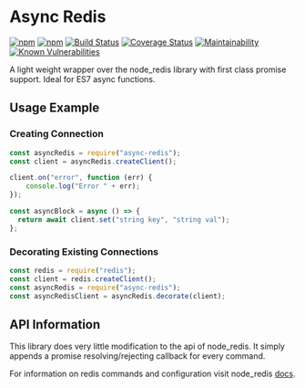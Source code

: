 Async Redis
===========================

[![npm](https://img.shields.io/npm/v/async-redis.svg)](https://www.npmjs.com/package/async-redis)
[![npm](https://img.shields.io/npm/dm/async-redis.svg)](https://www.npmjs.com/package/async-redis)
[![Build Status](https://travis-ci.org/moaxaca/async-redis.svg?branch=master)](https://travis-ci.org/moaxaca/async-redis)
[![Coverage Status](https://coveralls.io/repos/github/moaxaca/async-redis/badge.svg)](https://coveralls.io/github/moaxaca/async-redis)
[![Maintainability](https://api.codeclimate.com/v1/badges/141c7e0d80d10b10c42a/maintainability)](https://codeclimate.com/github/moaxaca/async-redis/maintainability)
[![Known Vulnerabilities](https://snyk.io/test/github/moaxaca/async-redis/badge.svg?targetFile=package.json)](https://snyk.io/test/github/moaxaca/async-redis?targetFile=package.json)

A light weight wrapper over the node_redis library with first class promise support. Ideal for ES7 async functions. 

## Usage Example

### Creating Connection
```js
const asyncRedis = require("async-redis");
const client = asyncRedis.createClient();

client.on("error", function (err) {
    console.log("Error " + err);
});

const asyncBlock = async () => {
  return await client.set("string key", "string val");
};
```

### Decorating Existing Connections
```js
const redis = require("redis");
const client = redis.createClient();
const asyncRedis = require("async-redis");
const asyncRedisClient = asyncRedis.decorate(client);
```

## API Information
This library does very little modification to the api of node_redis. 
It simply appends a promise resolving/rejecting callback for every command. 

For information on redis commands and configuration visit node_redis 
[docs](http://redis.js.org). 


